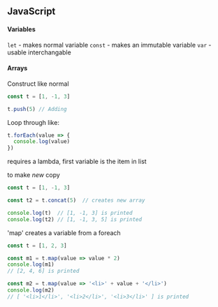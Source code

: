 ## JavaScript

#### Variables
`let` - makes normal variable
`const` - makes an immutable variable
`var` - usable interchangable

#### Arrays
Construct like normal
```js
const t = [1, -1, 3]

t.push(5) // Adding
```

Loop through like:
```js
t.forEach(value => {
  console.log(value)
})       
```
requires a lambda, first variable is the item in list

to make *new* copy

```js
const t = [1, -1, 3]

const t2 = t.concat(5)  // creates new array

console.log(t)  // [1, -1, 3] is printed
console.log(t2) // [1, -1, 3, 5] is printed
```

'map' creates a variable from a foreach
```js
const t = [1, 2, 3]

const m1 = t.map(value => value * 2)
console.log(m1)   
// [2, 4, 6] is printed

const m2 = t.map(value => '<li>' + value + '</li>')
console.log(m2)  
// [ '<li>1</li>', '<li>2</li>', '<li>3</li>' ] is printed
```